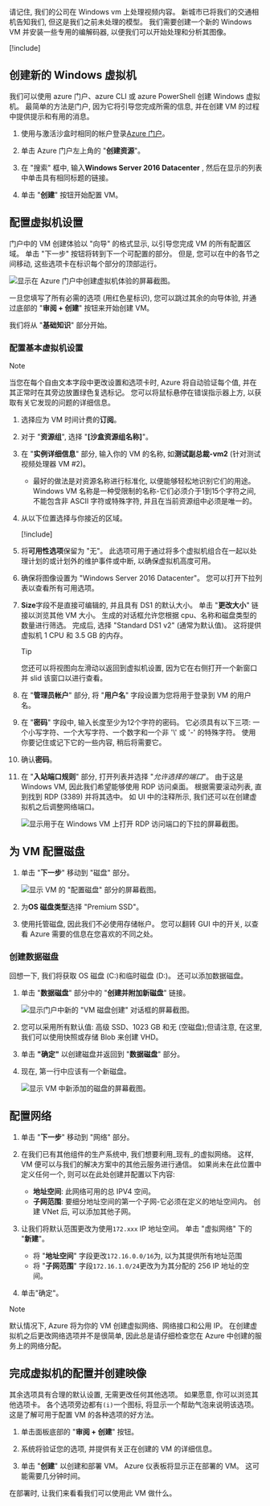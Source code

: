 请记住, 我们的公司在 Windows vm 上处理视频内容。 新城市已将我们的交通相机告知我们, 但这是我们之前未处理的模型。 我们需要创建一个新的 Windows VM 并安装一些专用的编解码器, 以便我们可以开始处理和分析其图像。

<!-- Activate the sandbox -->
[!include[](../../../includes/azure-sandbox-activate.md)]

## <a name="create-a-new-windows-virtual-machine"></a>创建新的 Windows 虚拟机

我们可以使用 azure 门户、azure CLI 或 azure PowerShell 创建 Windows 虚拟机。 最简单的方法是门户, 因为它将引导您完成所需的信息, 并在创建 VM 的过程中提供提示和有用的消息。

1. 使用与激活沙盒时相同的帐户登录[Azure 门户](https://portal.azure.com/learn.docs.microsoft.com?azure-portal=true)。

1. 单击 Azure 门户左上角的 "**创建资源**"。

1. 在 "搜索" 框中, 输入**Windows Server 2016 Datacenter** , 然后在显示的列表中单击具有相同标题的链接。

1. 单击 "**创建**" 按钮开始配置 VM。

## <a name="configure-the-vm-settings"></a>配置虚拟机设置

门户中的 VM 创建体验以 "向导" 的格式显示, 以引导您完成 VM 的所有配置区域。 单击 "下一步" 按钮将转到下一个可配置的部分。 但是, 您可以在中的各节之间移动, 这些选项卡在标识每个部分的顶部运行。

![显示在 Azure 门户中创建虚拟机体验的屏幕截图。](../media/3-azure-portal-create-vm.png)

一旦您填写了所有必需的选项 (用红色星标识), 您可以跳过其余的向导体验, 并通过底部的 "**审阅 + 创建**" 按钮来开始创建 VM。

我们将从 "**基础知识**" 部分开始。

### <a name="configure-basic-vm-settings"></a>配置基本虚拟机设置

> [!NOTE]
> 当您在每个自由文本字段中更改设置和选项卡时, Azure 将自动验证每个值, 并在其正常时在其旁边放置绿色复选标记。 您可以将鼠标悬停在错误指示器上方, 以获取有关它发现的问题的详细信息。

1. 选择应为 VM 时间计费的**订阅**。

1. 对于 "**资源组**", 选择 "**<rgn>[沙盒资源组名称]</rgn>**"。

1. 在 "**实例详细信息**" 部分, 输入你的 VM 的名称, 如**测试副总裁-vm2** (针对测试视频处理器 VM #2)。
    - 最好的做法是对资源名称进行标准化, 以便能够轻松地识别它们的用途。 Windows VM 名称是一种受限制的名称-它们必须介于1到15个字符之间, 不能包含非 ASCII 字符或特殊字符, 并且在当前资源组中必须是唯一的。

1. 从以下位置选择与你接近的区域。

   [!include[](../../../includes/azure-sandbox-regions-first-mention-note-friendly.md)]

1. 将**可用性选项**保留为 "无"。 此选项可用于通过将多个虚拟机组合在一起以处理计划的或计划外的维护事件或中断, 以确保虚拟机高度可用。

1. 确保将图像设置为 "Windows Server 2016 Datacenter"。 您可以打开下拉列表以查看所有可用选项。

1. **Size**字段不是直接可编辑的, 并且具有 DS1 的默认大小。 单击 "**更改大小**" 链接以浏览其他 VM 大小。 生成的对话框允许您根据 cpu、名称和磁盘类型的数量进行筛选。 完成后, 选择 "Standard DS1 v2" (通常为默认值)。 这将提供虚拟机 1 CPU 和 3.5 GB 的内存。

    > [!TIP]
    > 您还可以将视图向左滑动以返回到虚拟机设置, 因为它在右侧打开一个新窗口并 slid 该窗口以进行查看。

1. 在 "**管理员帐户**" 部分, 将 "**用户名**" 字段设置为您将用于登录到 VM 的用户名。

1. 在 "**密码**" 字段中, 输入长度至少为12个字符的密码。 它必须具有以下三项: 一个小写字符、一个大写字符、一个数字和一个非 '\\' 或 '-' 的特殊字符。 使用你要记住或记下它的一些内容, 稍后将需要它。

1. 确认**密码**。

1. 在 "**入站端口规则**" 部分, 打开列表并选择 "_允许选择的端口_"。 由于这是 Windows VM, 因此我们希望能够使用 RDP 访问桌面。 根据需要滚动列表, 直到找到 RDP (3389) 并将其选中。 如 UI 中的注释所示, 我们还可以在创建虚拟机之后调整网络端口。

    ![显示用于在 Windows VM 上打开 RDP 访问端口的下拉的屏幕截图。](../media/3-open-ports.png)

## <a name="configure-disks-for-the-vm"></a>为 VM 配置磁盘

1. 单击 "**下一步**" 移动到 "磁盘" 部分。

    ![显示 VM 的 "配置磁盘" 部分的屏幕截图。](../media/3-configure-disks.png)

1. 为**OS 磁盘类型**选择 "Premium SSD"。

1. 使用托管磁盘, 因此我们不必使用存储帐户。 您可以翻转 GUI 中的开关, 以查看 Azure 需要的信息在您喜欢的不同之处。

### <a name="create-a-data-disk"></a>创建数据磁盘

回想一下, 我们将获取 OS 磁盘 (C:)和临时磁盘 (D:)。 还可以添加数据磁盘。

1. 单击 "**数据磁盘**" 部分中的 "**创建并附加新磁盘**" 链接。

    ![显示门户中新的 "VM 磁盘创建" 对话框的屏幕截图。](../media/3-add-data-disk.png)

1. 您可以采用所有默认值: 高级 SSD、1023 GB 和无 (空磁盘);但请注意, 在这里, 我们可以使用快照或存储 Blob 来创建 VHD。

1. 单击 **"确定"** 以创建磁盘并返回到 "**数据磁盘**" 部分。

1. 现在, 第一行中应该有一个新磁盘。

    ![显示 VM 中新添加的磁盘的屏幕截图。](../media/3-new-disk.png)

## <a name="configure-the-network"></a>配置网络

1. 单击 "**下一步**" 移动到 "网络" 部分。

1. 在我们已有其他组件的生产系统中, 我们想要利用_现有_的虚拟网络。 这样, VM 便可以与我们的解决方案中的其他云服务进行通信。 如果尚未在此位置中定义任何一个, 则可以在此处创建并配置以下内容:
    - **地址空间**: 此网络可用的总 IPV4 空间。
    - **子网范围**: 要细分地址空间的第一个子网-它必须在定义的地址空间内。 创建 VNet 后, 可以添加其他子网。

1. 让我们将默认范围更改为使用`172.xxx` IP 地址空间。 单击 "虚拟网络" 下的 "**新建**"。
    - 将 "**地址空间**" 字段更改`172.16.0.0/16`为, 以为其提供所有地址范围
    - 将 "**子网范围**" 字段`172.16.1.0/24`更改为为其分配的 256 IP 地址的空间。

1. 单击"确定"。

> [!NOTE]
> 默认情况下, Azure 将为你的 VM 创建虚拟网络、网络接口和公用 IP。 在创建虚拟机之后更改网络选项并不是很简单, 因此总是请仔细检查您在 Azure 中创建的服务上的网络分配。

## <a name="finish-configuring-the-vm-and-create-the-image"></a>完成虚拟机的配置并创建映像

其余选项具有合理的默认设置, 无需更改任何其他选项。 如果愿意, 你可以浏览其他选项卡。 各个选项旁边都有`(i)`一个图标, 将显示一个帮助气泡来说明该选项。 这是了解可用于配置 VM 的各种选项的好方法。

1. 单击面板底部的 "**审阅 + 创建**" 按钮。

1. 系统将验证您的选项, 并提供有关正在创建的 VM 的详细信息。

1. 单击 "**创建**" 以创建和部署 VM。 Azure 仪表板将显示正在部署的 VM。 这可能需要几分钟时间。

在部署时, 让我们来看看我们可以使用此 VM 做什么。